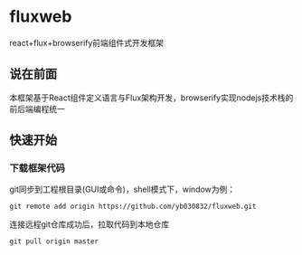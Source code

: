 # fluxweb
react+flux+browserify前端组件式开发框架
## 说在前面
本框架基于React组件定义语言与Flux架构开发，browserify实现nodejs技术栈的前后端编程统一
## 快速开始
### 下载框架代码
git同步到工程根目录(GUI或命令)，shell模式下，window为例：
```shell
git remote add origin https://github.com/yb030832/fluxweb.git
```
连接远程git仓库成功后，拉取代码到本地仓库
```shell
git pull origin master
```
